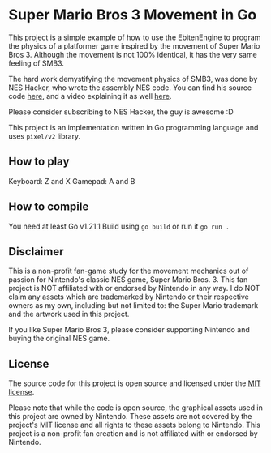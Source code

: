 # Super Mario Bros 3 Movement in Go

This project is a simple example of how to use the EbitenEngine to program the physics of a platformer game inspired by the movement of Super Mario Bros 3. Although the movement is not 100% identical, it has the very same feeling of SMB3.

The hard work demystifying the movement physics of SMB3, was done by NES Hacker, who wrote the assembly NES code. You can find his source code [here](https://github.com/NesHacker/PlatformerMovement/), and a video explaining it as well [here](https://www.youtube.com/watch?v=ZuKIUjw_tNU).

Please consider subscribing to NES Hacker, the guy is awesome :D

This project is an implementation written in Go programming language and uses `pixel/v2` library.

## How to play

Keyboard: Z and X
Gamepad: A and B

## How to compile

You need at least Go v1.21.1
Build using `go build` or run it `go run .`

## Disclaimer

This is a non-profit fan-game study for the movement mechanics out of passion for Nintendo's classic NES game, Super Mario Bros. 3. This fan project is NOT affiliated with or endorsed by Nintendo in any way. I do NOT claim any assets which are trademarked by Nintendo or their respective owners as my own, including but not limited to: the Super Mario trademark and the artwork used in this project.

If you like Super Mario Bros 3, please consider supporting Nintendo and buying the original NES game.

## License

The source code for this project is open source and licensed under the [MIT license](LICENSE). 

Please note that while the code is open source, the graphical assets used in this project are owned by Nintendo. These assets are not covered by the project's MIT license and all rights to these assets belong to Nintendo. This project is a non-profit fan creation and is not affiliated with or endorsed by Nintendo.